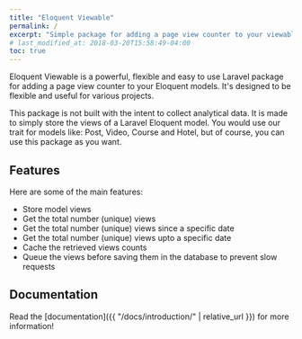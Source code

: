 ```yaml
---
title: "Eloquent Viewable"
permalink: /
excerpt: "Simple package for adding a page view counter to your viewable Eloquent models"
# last_modified_at: 2018-03-20T15:58:49-04:00
toc: true
---
```


Eloquent Viewable is a powerful, flexible and easy to use Laravel package for adding a page view counter to your Eloquent models. It's designed to be flexible and useful for various projects.

This package is not built with the intent to collect analytical data. It is made to simply store the views of a Laravel Eloquent model. You would use our trait for models like: Post, Video, Course and Hotel, but of course, you can use this package as you want.

## Features

Here are some of the main features:

* Store model views
* Get the total number (unique) views
* Get the total number (unique) views since a specific date
* Get the total number (unique) views upto a specific date
* Cache the retrieved views counts
* Queue the views before saving them in the database to prevent slow requests

## Documentation

Read the [documentation]({{ "/docs/introduction/" | relative_url }}) for more information!
